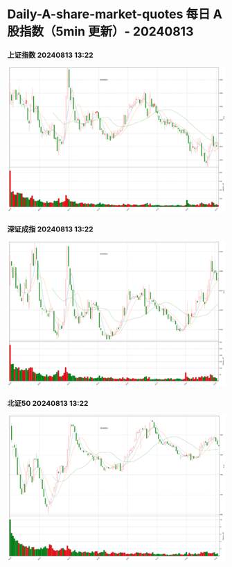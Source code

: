 
# Daily-A-share-market-quotes 每日 A 股指数（5min 更新）- 20240813

### 上证指数 20240813 13:22
![](./fig/2024/8/20240813-sh000001.png)

### 深证成指 20240813 13:22
![](./fig/2024/8/20240813-sz399001.png)

### 北证50 20240813 13:22
![](./fig/2024/8/20240813-bj899050.png)
